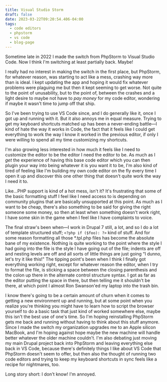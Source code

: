 ```yaml
---
title: Visual Studio Storm
draft: false
date: 2023-03-22T09:20:54.406-04:00
tags:
  - code editors
  - phpstorm
  - vs code
  - blog-page
---
```

Sometime late in 2022 I made the switch from PhpStorm to Visual Studio Code. Now I think I'm switching at least partially back. Maybe!

I really had no interest in making the switch in the first place, but PhpStorm, for whatever reason, was starting to act like a mess, crashing way more than is ideal. I kept updating the app and hoping it would fix whatever problems were plaguing me but then it kept seeming to get worse. Not quite to the point of unusability, but to the point of, between the crashes and a light desire to maybe not have to _pay money_ for my code editor, wondering if maybe it wasn't time to jump off that ship.

So I've been trying to use VS Code since, and I do generally like it, once I got up and running with it. But it also annoys me in equal measure. Trying to get my keyboard shortcuts matched up has been a never-ending battle—I kind of hate the way it works in Code, the fact that it feels like I could get everything to work the way I know it worked in the previous editor, if only I were willing to spend all my time customizing my shortcuts.

I'm also growing less interested in how much it feels like I need to customize the editor to be the editor I need the editor to be. As much as I _get_ the experience of having this base code editor which you can then plugin your way into being whatever it is you want it to be, I'm also kind of tired of feeling like I'm building my own code editor on the fly every time I open it up and discover this one other thing that doesn't quite work the way I need it to.

Like…PHP support is kind of a hot mess, isn't it? It's frustrating that some of the basic formatting stuff I feel like I need access to is depending on community plugins that are basically unsupported at this point. As much as I want to be cheap, there's also something to be said for giving the right someone some money, so then at least when something doesn't work right, I have some skin in the game when I feel like I have complaints to voice.

The final straw's been when—I work in Drupal 7 still, a lot, and so I do a lot of template structured stuff; `<?php if ($foo): ?>` kind of stuff. And for some reason formatting all those *.tpl.php files has become the absolute bane of my existence. Nothing is quite working to the point where the style I had going into the file is the style I have going out of the file; indents are off and nesting levels are off and all sorts of little things are just going “I dunno, let's try it like this!" The tipping point's been when I think I finally got everything working right, except for whatever reason the editor, when I try to format the file, is sticking a space between the closing parenthesis and the colon up there in the alternate control structure syntax. I got as far as the editor putting the space in there, but then telling me it shouldn't be there, at which point I almost Ron Swanson'ed my laptop into the trash bin.

I know there's going to be a certain amount of churn when it comes to getting a new environment up and running, but at some point when you realize you're thinking you might have to learn how to script the browser yourself to do a basic task that just kind of worked somewhere else, maybe this isn't the best use of one's time. So I'm hoping reinstalling PhpStorm gets me back and running without having to think about this stuff anymore. Since I made the switch my organization upgrades me to an Apple silicon MacBook, and I'm hoping against hope maybe the new machine will handle better whatever the older machine couldn't. I'm also debating just moving my main Drupal project back into PhpStorm and leaving everything else back in VS Code, because there's definitely things I like about VS Code that PhpStorm doesn't seem to offer, but then also the thought of running two code editors and trying to keep my keyboard shortcuts in sync feels like a recipe for nightmares, too.

Long story short: I don't know! I'm annoyed.
